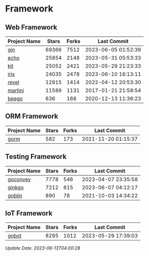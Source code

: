 # Framework

## Web Framework
| Project Name | Stars | Forks | Last Commit |
| ------------ | ----- | ----- | ----------- |
| [gin](https://github.com/gin-gonic/gin) | 69366 | 7512 | 2023-06-05 01:52:39 |
| [echo](https://github.com/labstack/echo) | 25854 | 2148 | 2023-05-31 05:53:33 |
| [kit](https://github.com/go-kit/kit) | 25052 | 2421 | 2023-05-29 21:23:33 |
| [iris](https://github.com/kataras/iris) | 24035 | 2478 | 2023-06-10 16:13:11 |
| [revel](https://github.com/revel/revel) | 12915 | 1414 | 2022-04-12 20:53:30 |
| [martini](https://github.com/go-martini/martini) | 11589 | 1131 | 2017-01-21 21:58:54 |
| [beego](https://github.com/astaxie/beego) | 636 | 168 | 2020-12-13 11:36:23 |

## ORM Framework
| Project Name | Stars | Forks | Last Commit |
| ------------ | ----- | ----- | ----------- |
| [gorm](https://github.com/jinzhu/gorm) | 582 | 173 | 2021-11-20 01:15:37 |

## Testing Framework
| Project Name | Stars | Forks | Last Commit |
| ------------ | ----- | ----- | ----------- |
| [goconvey](https://github.com/smartystreets/goconvey) | 7778 | 546 | 2023-04-07 23:35:58 |
| [ginkgo](https://github.com/onsi/ginkgo) | 7212 | 615 | 2023-06-07 04:12:17 |
| [goblin](https://github.com/franela/goblin) | 890 | 78 | 2021-10-03 14:34:22 |

## IoT Framework
| Project Name | Stars | Forks | Last Commit |
| ------------ | ----- | ----- | ----------- |
| [gobot](https://github.com/hybridgroup/gobot) | 8295 | 1012 | 2023-05-29 17:39:03 |

*Update Date: 2023-06-13T04:00:28*
